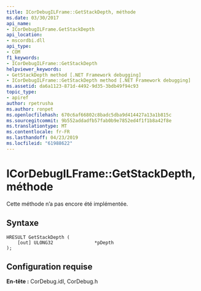 ```yaml
---
title: ICorDebugILFrame::GetStackDepth, méthode
ms.date: 03/30/2017
api_name:
- ICorDebugILFrame.GetStackDepth
api_location:
- mscordbi.dll
api_type:
- COM
f1_keywords:
- ICorDebugILFrame::GetStackDepth
helpviewer_keywords:
- GetStackDepth method [.NET Framework debugging]
- ICorDebugILFrame::GetStackDepth method [.NET Framework debugging]
ms.assetid: da6a1123-871d-4492-9d35-3bdb49f94c93
topic_type:
- apiref
author: rpetrusha
ms.author: ronpet
ms.openlocfilehash: 670c6af66802c8badc5dba9d414427a13a1b815c
ms.sourcegitcommit: 9b552addadfb57fab0b9e7852ed4f1f1b8a42f8e
ms.translationtype: MT
ms.contentlocale: fr-FR
ms.lasthandoff: 04/23/2019
ms.locfileid: "61988622"
---
```

# <a name="icordebugilframegetstackdepth-method"></a>ICorDebugILFrame::GetStackDepth, méthode
Cette méthode n’a pas encore été implémentée.  
  
## <a name="syntax"></a>Syntaxe  
  
```  
HRESULT GetStackDepth (  
    [out] ULONG32               *pDepth  
);  
```  
  
## <a name="requirements"></a>Configuration requise  
 **En-tête :** CorDebug.idl, CorDebug.h
